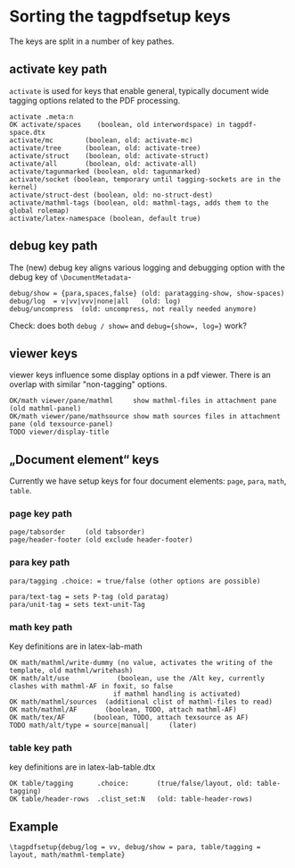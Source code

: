 # Sorting the tagpdfsetup keys

The keys are split in a number of key pathes. 

## activate key path

`activate` is used for keys that enable general, typically document wide tagging options related
to the PDF processing.

```
activate .meta:n
OK activate/spaces    (boolean, old interwordspace) in tagpdf-space.dtx
activate/mc        (boolean, old: activate-mc)
activate/tree      (boolean, old: activate-tree)
activate/struct    (boolean, old: activate-struct)
activate/all       (boolean, old: activate-all)
activate/tagunmarked (boolean, old: tagunmarked)
activate/socket (boolean, temporary until tagging-sockets are in the kernel)
activate/struct-dest (boolean, old: no-struct-dest)
activate/mathml-tags (boolean, old: mathml-tags, adds them to the global rolemap)
activate/latex-namespace (boolean, default true)
```

## debug key path

The (new) debug key aligns various logging and debugging option with the debug key
of `\DocumentMetadata`-

```
debug/show = {para,spaces,false} (old: paratagging-show, show-spaces)
debug/log  = v|vv|vvv|none|all   (old: log) 
debug/uncompress  (old: uncompress, not really needed anymore) 
```

Check: does both `debug / show=` and `debug={show=, log=}` work?

## viewer keys 

viewer keys influence some display options in a pdf viewer. There is an overlap with
similar "non-tagging" options. 

```
OK/math viewer/pane/mathml     show mathml-files in attachment pane (old mathml-panel)
OK/math viewer/pane/mathsource show math sources files in attachment pane (old texsource-panel)
TODO viewer/display-title   
``` 

## „Document element“ keys

Currently we have setup keys for four document elements: `page`, `para`, `math`, `table`.


### page key path

```
page/tabsorder     (old tabsorder)
page/header-footer (old exclude header-footer)
```

### para key path

```
para/tagging .choice: = true/false (other options are possible)

para/text-tag = sets P-tag (old paratag)
para/unit-tag = sets text-unit-Tag 
```

### math key path

Key definitions are in latex-lab-math

```
OK math/mathml/write-dummy (no value, activates the writing of the template, old mathml/writehash)
OK math/alt/use            (boolean, use the /Alt key, currently clashes with mathml-AF in foxit, so false
                          if mathml handling is activated)  
OK math/mathml/sources  (additional clist of mathml-files to read)
OK math/mathml/AF       (boolean, TODO, attach mathml-AF)
OK math/tex/AF       (boolean, TODO, attach texsource as AF)
TODO math/alt/type = source|manual|     (later)                                                                               
```



### table key path

key definitions are in latex-lab-table.dtx

```           
OK table/tagging      .choice:       (true/false/layout, old: table-tagging)
OK table/header-rows  .clist_set:N   (old: table-header-rows)
```

## Example

`\tagpdfsetup{debug/log = vv, debug/show = para, table/tagging = layout, math/mathml-template}` 